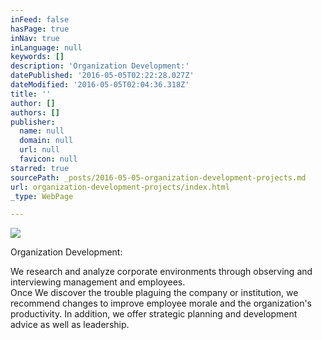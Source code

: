 ```yaml
---
inFeed: false
hasPage: true
inNav: true
inLanguage: null
keywords: []
description: 'Organization Development:'
datePublished: '2016-05-05T02:22:28.027Z'
dateModified: '2016-05-05T02:04:36.318Z'
title: ''
author: []
authors: []
publisher:
  name: null
  domain: null
  url: null
  favicon: null
starred: true
sourcePath: _posts/2016-05-05-organization-development-projects.md
url: organization-development-projects/index.html
_type: WebPage

---
```

![](https://the-grid-user-content.s3-us-west-2.amazonaws.com/eddc5162-e3e1-4a6d-9ad1-95c85a82a6b3.jpg)

Organization Development:

We research and analyze corporate environments through observing and interviewing management and employees.   
Once We discover the trouble plaguing the company or institution, we recommend changes to improve employee morale and the organization's productivity. In addition, we offer strategic planning and development advice as well as leadership.